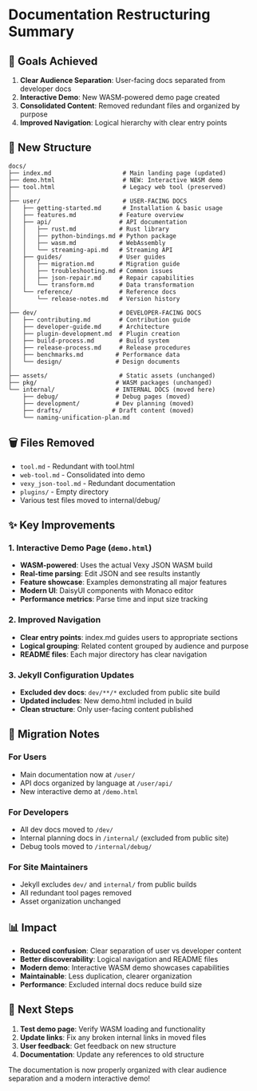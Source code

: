 # Documentation Restructuring Summary

## 🎯 Goals Achieved

1. **Clear Audience Separation**: User-facing docs separated from developer docs
2. **Interactive Demo**: New WASM-powered demo page created  
3. **Consolidated Content**: Removed redundant files and organized by purpose
4. **Improved Navigation**: Logical hierarchy with clear entry points

## 📁 New Structure

```
docs/
├── index.md                    # Main landing page (updated)
├── demo.html                   # NEW: Interactive WASM demo
├── tool.html                   # Legacy web tool (preserved)
│
├── user/                       # USER-FACING DOCS
│   ├── getting-started.md      # Installation & basic usage  
│   ├── features.md            # Feature overview
│   ├── api/                   # API documentation
│   │   ├── rust.md            # Rust library
│   │   ├── python-bindings.md # Python package
│   │   ├── wasm.md            # WebAssembly
│   │   └── streaming-api.md   # Streaming API
│   ├── guides/                # User guides
│   │   ├── migration.md       # Migration guide
│   │   ├── troubleshooting.md # Common issues
│   │   ├── json-repair.md     # Repair capabilities
│   │   └── transform.md       # Data transformation
│   └── reference/             # Reference docs
│       └── release-notes.md   # Version history
│
├── dev/                       # DEVELOPER-FACING DOCS  
│   ├── contributing.md        # Contribution guide
│   ├── developer-guide.md     # Architecture
│   ├── plugin-development.md  # Plugin creation
│   ├── build-process.md       # Build system
│   ├── release-process.md     # Release procedures
│   ├── benchmarks.md         # Performance data
│   └── design/               # Design documents
│
├── assets/                    # Static assets (unchanged)
├── pkg/                      # WASM packages (unchanged)
└── internal/                 # INTERNAL DOCS (moved here)
    ├── debug/                # Debug pages (moved)
    ├── development/          # Dev planning (moved)
    ├── drafts/              # Draft content (moved)
    └── naming-unification-plan.md
```

## 🗑️ Files Removed

- `tool.md` - Redundant with tool.html
- `web-tool.md` - Consolidated into demo
- `vexy_json-tool.md` - Redundant documentation
- `plugins/` - Empty directory
- Various test files moved to internal/debug/

## ✨ Key Improvements

### 1. Interactive Demo Page (`demo.html`)
- **WASM-powered**: Uses the actual Vexy JSON WASM build
- **Real-time parsing**: Edit JSON and see results instantly
- **Feature showcase**: Examples demonstrating all major features
- **Modern UI**: DaisyUI components with Monaco editor
- **Performance metrics**: Parse time and input size tracking

### 2. Improved Navigation
- **Clear entry points**: index.md guides users to appropriate sections
- **Logical grouping**: Related content grouped by audience and purpose
- **README files**: Each major directory has clear navigation

### 3. Jekyll Configuration Updates
- **Excluded dev docs**: `dev/**/*` excluded from public site build
- **Updated includes**: New demo.html included in build
- **Clean structure**: Only user-facing content published

## 🔄 Migration Notes

### For Users
- Main documentation now at `/user/`
- API docs organized by language at `/user/api/`
- New interactive demo at `/demo.html`

### For Developers  
- All dev docs moved to `/dev/`
- Internal planning docs in `/internal/` (excluded from public site)
- Debug tools moved to `/internal/debug/`

### For Site Maintainers
- Jekyll excludes `dev/` and `internal/` from public builds
- All redundant tool pages removed
- Asset organization unchanged

## 📊 Impact

- **Reduced confusion**: Clear separation of user vs developer content
- **Better discoverability**: Logical navigation and README files
- **Modern demo**: Interactive WASM demo showcases capabilities
- **Maintainable**: Less duplication, clearer organization
- **Performance**: Excluded internal docs reduce build size

## 🚀 Next Steps

1. **Test demo page**: Verify WASM loading and functionality
2. **Update links**: Fix any broken internal links in moved files
3. **User feedback**: Get feedback on new structure
4. **Documentation**: Update any references to old structure

The documentation is now properly organized with clear audience separation and a modern interactive demo!